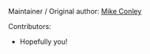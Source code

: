 Maintainer / Original author: [Mike Conley](http://github.com/mikeconley/)

Contributors:
* Hopefully you!

